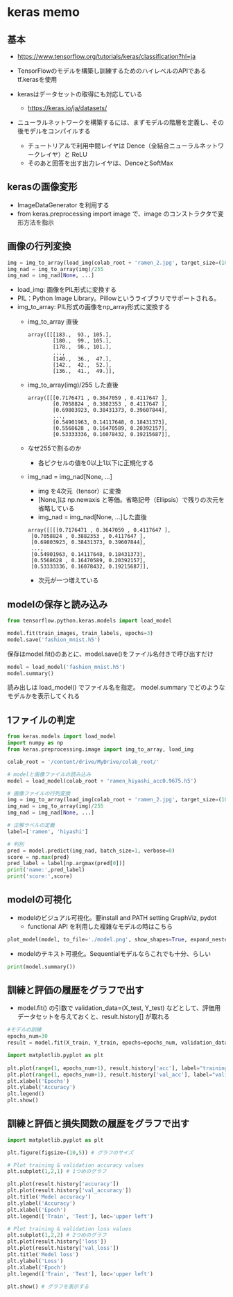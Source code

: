 # keras memo

## 基本

* https://www.tensorflow.org/tutorials/keras/classification?hl=ja
* TensorFlowのモデルを構築し訓練するためのハイレベルのAPIである tf.kerasを使用
* kerasはデータセットの取得にも対応している
    * https://keras.io/ja/datasets/

* ニューラルネットワークを構築するには、まずモデルの階層を定義し、その後モデルをコンパイルする
    * チュートリアルで利用中間レイヤは Dence（全結合ニューラルネットワークレイヤ）と ReLU
    * そのあと回答を出す出力レイヤは、DenceとSoftMax

## kerasの画像変形

* ImageDataGenerator を利用する
* from keras.preprocessing import image で、image のコンストラクタで変形方法を指示

## 画像の行列変換

```python
img = img_to_array(load_img(colab_root + 'ramen_2.jpg', target_size=(100,100)))
img_nad = img_to_array(img)/255
img_nad = img_nad[None, ...]
```

* load_img: 画像をPIL形式に変換する
* PIL：Python Image Library。Pillowというライブラリでサポートされる。
* img_to_array: PIL形式の画像をnp_array形式に変換する
    * img_to_array 直後
        ```
        array([[[183.,  93., 105.],
                [180.,  99., 105.],
                [178.,  98., 101.],
                ...,
                [140.,  36.,  47.],
                [142.,  42.,  52.],
                [136.,  41.,  49.]],
        ```
    * img_to_array(img)/255 した直後
        ```
        array([[[0.7176471 , 0.3647059 , 0.4117647 ],
                [0.7058824 , 0.3882353 , 0.4117647 ],
                [0.69803923, 0.38431373, 0.39607844],
                ...,
                [0.54901963, 0.14117648, 0.18431373],
                [0.5568628 , 0.16470589, 0.20392157],
                [0.53333336, 0.16078432, 0.19215687]],
        ```
    * なぜ255で割るのか
        * 各ピクセルの値を0以上1以下に正規化する
    * img_nad = img_nad[None, ...]
        * img を4次元（tensor）に変換
        * [None,]は np.newaxis と等価。省略記号（Ellipsis）で残りの次元を省略している
        * img_nad = img_nad[None, ...]した直後

        ```
        array([[[[0.7176471 , 0.3647059 , 0.4117647 ],
         [0.7058824 , 0.3882353 , 0.4117647 ],
         [0.69803923, 0.38431373, 0.39607844],
         ...,
         [0.54901963, 0.14117648, 0.18431373],
         [0.5568628 , 0.16470589, 0.20392157],
         [0.53333336, 0.16078432, 0.19215687]],
        ```
        * 次元が一つ増えている

## modelの保存と読み込み
    
```python
from tensorflow.python.keras.models import load_model
```

```python
model.fit(train_images, train_labels, epochs=3)
model.save('fashion_mnist.h5')
```

保存はmodel.fit()のあとに、model.save()をファイル名付きで呼び出すだけ

```python
model = load_model('fashion_mnist.h5')
model.summary()
```

読み出しは load_model() でファイル名を指定。
model.summary でどのようなモデルかを表示してくれる

## 1ファイルの判定

```python
from keras.models import load_model
import numpy as np
from keras.preprocessing.image import img_to_array, load_img

colab_root = '/content/drive/MyDrive/colab_root/'

# modelと画像ファイルの読み込み
model = load_model(colab_root + 'ramen_hiyashi_acc0.9675.h5')

# 画像ファイルの行列変換
img = img_to_array(load_img(colab_root + 'ramen_2.jpg', target_size=(100,100)))
img_nad = img_to_array(img)/255
img_nad = img_nad[None, ...]

# 正解ラベルの定義
label=['ramen', 'hiyashi']

# 判別
pred = model.predict(img_nad, batch_size=1, verbose=0)
score = np.max(pred)
pred_label = label[np.argmax(pred[0])]
print('name:',pred_label)
print('score:',score)
```

## modelの可視化

* modelのビジュアル可視化。要install and PATH setting GraphViz, pydot
    * functional API を利用した複雑なモデルの時はこちら

```python
plot_model(model, to_file='./model.png', show_shapes=True, expand_nested=True)
```

* modelのテキスト可視化。Sequentialモデルならこれでも十分、らしい

```python
print(model.summary())
```

## 訓練と評価の履歴をグラフで出す

* model.fit() の引数で validation_data=(X_test, Y_test) などとして、評価用データセットを与えておくと、result.history[] が取れる

```python
#モデルの訓練
epochs_num=30
result = model.fit(X_train, Y_train, epochs=epochs_num, validation_data=(X_test, Y_test))

import matplotlib.pyplot as plt
 
plt.plot(range(1, epochs_num+1), result.history['acc'], label="training")
plt.plot(range(1, epochs_num+1), result.history['val_acc'], label="validation")
plt.xlabel('Epochs')
plt.ylabel('Accuracy')
plt.legend()
plt.show()
```

## 訓練と評価と損失関数の履歴をグラフで出す

```python
import matplotlib.pyplot as plt

plt.figure(figsize=(10,5)) # グラフのサイズ

# Plot training & validation accuracy values
plt.subplot(1,2,1) # 1つめのグラフ

plt.plot(result.history['accuracy'])
plt.plot(result.history['val_accuracy'])
plt.title('Model accuracy')
plt.ylabel('Accuracy')
plt.xlabel('Epoch')
plt.legend(['Train', 'Test'], loc='upper left')

# Plot training & validation loss values
plt.subplot(1,2,2) # 2つめのグラフ
plt.plot(result.history['loss'])
plt.plot(result.history['val_loss'])
plt.title('Model loss')
plt.ylabel('Loss')
plt.xlabel('Epoch')
plt.legend(['Train', 'Test'], loc='upper left')
    
plt.show() # グラフを表示する
```
